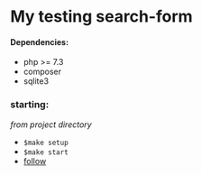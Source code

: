 # My testing search-form

#### Dependencies:

-   php >= 7.3
-   composer
-   sqlite3

### starting:

*from project directory*

-   `$make setup`
-   `$make start`
-   [follow](http://localhost:8000/)
